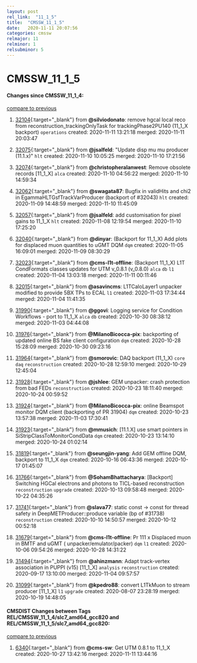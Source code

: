 ```yaml
---
layout: post
rel_link:  "11_1_5"
title:  "CMSSW_11_1_5"
date:   2020-11-11 20:07:56
categories: cmssw
relmajor: 11
relminor: 1
relsubminor: 5
---
```


# CMSSW_11_1_5
#### Changes since CMSSW_11_1_4:
[compare to previous](https://github.com/cms-sw/cmssw/compare/CMSSW_11_1_4...CMSSW_11_1_5)



1. [32104](http://github.com/cms-sw/cmssw/pull/32104){:target="_blank"}  from **@silviodonato**: remove hgcal local reco from reconstruction_trackingOnlyTask for trackingPhase2PU140 (11_1_X backport) `operations`  created: 2020-11-11 13:21:18 merged: 2020-11-11 20:03:47



2. [32075](http://github.com/cms-sw/cmssw/pull/32075){:target="_blank"}  from **@jsalfeld**: "Update disp mu mu producer (11.1.x)" `hlt`  created: 2020-11-10 10:05:25 merged: 2020-11-10 17:21:56



3. [32074](http://github.com/cms-sw/cmssw/pull/32074){:target="_blank"}  from **@christopheralanwest**: Remove obsolete records [11_1_X] `alca`  created: 2020-11-10 04:56:22 merged: 2020-11-10 14:59:34



4. [32062](http://github.com/cms-sw/cmssw/pull/32062){:target="_blank"}  from **@swagata87**: Bugfix in validHits and chi2 in EgammaHLTGsfTrackVarProducer (backport of #32043) `hlt`  created: 2020-11-09 14:48:59 merged: 2020-11-10 11:45:09



5. [32057](http://github.com/cms-sw/cmssw/pull/32057){:target="_blank"}  from **@jsalfeld**: add customisation for pixel gains to 11_1_X `hlt`  created: 2020-11-08 12:19:54 merged: 2020-11-10 17:25:20



6. [32040](http://github.com/cms-sw/cmssw/pull/32040){:target="_blank"}  from **@dinyar**: (Backport for 11_1_X) Add plots for displaced muon quantities to uGMT DQM `dqm`  created: 2020-11-05 16:09:01 merged: 2020-11-09 08:30:29



7. [32023](http://github.com/cms-sw/cmssw/pull/32023){:target="_blank"}  from **@cms-l1t-offline**: (Backport 11_1_X) L1T CondFormats classes updates for UTM v_0.8.1 (v_0.8.0)  `alca`  `db`  `l1`  created: 2020-11-04 13:03:18 merged: 2020-11-11 00:11:46



8. [32015](http://github.com/cms-sw/cmssw/pull/32015){:target="_blank"}  from **@asavincms**: L1TCaloLayer1 unpacker modified to provide 5BX TPs to ECAL `l1`  created: 2020-11-03 17:34:44 merged: 2020-11-04 11:41:35



9. [31990](http://github.com/cms-sw/cmssw/pull/31990){:target="_blank"}  from **@ggovi**: Logging service for Condition Workflows - port to 11_1_X `alca`  `db`  created: 2020-10-30 08:38:12 merged: 2020-11-03 04:44:08



10. [31976](http://github.com/cms-sw/cmssw/pull/31976){:target="_blank"}  from **@MilanoBicocca-pix**:  backporting of updated online BS fake client configuration  `dqm`  created: 2020-10-28 15:28:09 merged: 2020-10-30 09:23:16



11. [31964](http://github.com/cms-sw/cmssw/pull/31964){:target="_blank"}  from **@smorovic**: DAQ backport (11_1_X) `core`  `daq`  `reconstruction`  created: 2020-10-28 12:59:10 merged: 2020-10-29 12:45:04



12. [31928](http://github.com/cms-sw/cmssw/pull/31928){:target="_blank"}  from **@jshlee**: GEM unpacker: crash protection from bad FEDs `reconstruction`  created: 2020-10-23 18:11:40 merged: 2020-10-24 00:59:52



13. [31924](http://github.com/cms-sw/cmssw/pull/31924){:target="_blank"}  from **@MilanoBicocca-pix**:  online Beamspot monitor DQM client (backporting of PR 31904) `dqm`  created: 2020-10-23 13:57:38 merged: 2020-11-03 17:30:41



14. [31923](http://github.com/cms-sw/cmssw/pull/31923){:target="_blank"}  from **@mmusich**: [11.1.X] use smart pointers in SiStripClassToMonitorCondData `dqm`  created: 2020-10-23 13:14:10 merged: 2020-10-24 01:02:14



15. [31819](http://github.com/cms-sw/cmssw/pull/31819){:target="_blank"}  from **@seungjin-yang**: Add GEM offline DQM, backport to 11_1_X `dqm`  created: 2020-10-16 06:43:36 merged: 2020-10-17 01:45:07



16. [31766](http://github.com/cms-sw/cmssw/pull/31766){:target="_blank"}  from **@SohamBhattacharya**: [Backport] Switching HGCal electrons and photons to TICL-based reconstruction `reconstruction`  `upgrade`  created: 2020-10-13 09:58:48 merged: 2020-10-22 04:35:26



17. [31741](http://github.com/cms-sw/cmssw/pull/31741){:target="_blank"}  from **@slava77**: static const -> const for thread safety in DeepMETProducer::produce variable (bp of #31738) `reconstruction`  created: 2020-10-10 14:50:57 merged: 2020-10-12 00:52:18



18. [31679](http://github.com/cms-sw/cmssw/pull/31679){:target="_blank"}  from **@cms-l1t-offline**: Pr 111 x Displaced muon in BMTF and uGMT ( unpacker/emulator/packer) `dqm`  `l1`  created: 2020-10-06 09:54:26 merged: 2020-10-28 14:31:22



19. [31494](http://github.com/cms-sw/cmssw/pull/31494){:target="_blank"}  from **@ahinzmann**: Adapt track-vertex association in PUPPI (v15) [11_1_X] `analysis`  `reconstruction`  created: 2020-09-17 13:10:00 merged: 2020-11-04 09:57:57



20. [31099](http://github.com/cms-sw/cmssw/pull/31099){:target="_blank"}  from **@kpedro88**: convert L1TkMuon to stream producer [11_1_X] `l1`  `upgrade`  created: 2020-08-07 23:28:19 merged: 2020-10-19 14:48:05



#### CMSDIST Changes between Tags REL/CMSSW_11_1_4/slc7_amd64_gcc820 and REL/CMSSW_11_1_5/slc7_amd64_gcc820:
[compare to previous](https://github.com/cms-sw/cmsdist/compare/REL/CMSSW_11_1_4/slc7_amd64_gcc820...REL/CMSSW_11_1_5/slc7_amd64_gcc820)



1. [6340](http://github.com/cms-sw/cmsdist/pull/6340){:target="_blank"}  from **@cms-sw**: Get UTM 0.8.1 to 11_1_X created: 2020-10-27 13:42:16 merged: 2020-11-11 13:44:16
